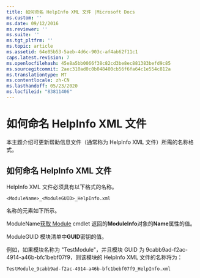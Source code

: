 ```yaml
---
title: 如何命名 HelpInfo XML 文件 |Microsoft Docs
ms.custom: ''
ms.date: 09/12/2016
ms.reviewer: ''
ms.suite: ''
ms.tgt_pltfrm: ''
ms.topic: article
ms.assetid: 64e85b53-5aeb-4d6c-903c-af4ab62f11c1
caps.latest.revision: 7
ms.openlocfilehash: 45e8a5bb0066f38c82cd3be8ec881383befd9c85
ms.sourcegitcommit: 2aec310ad0c0b048400cb56f6fa64c1e554c812a
ms.translationtype: MT
ms.contentlocale: zh-CN
ms.lasthandoff: 05/23/2020
ms.locfileid: "83811406"
---
```

# <a name="how-to-name-a-helpinfo-xml-file"></a>如何命名 HelpInfo XML 文件

本主题介绍可更新帮助信息文件（通常称为 HelpInfo XML 文件）所需的名称格式。

## <a name="how-to-name-a-helpinfo-xml-file"></a>如何命名 HelpInfo XML 文件

HelpInfo XML 文件必须具有以下格式的名称。

`<ModuleName>_<ModuleGUID>_HelpInfo.xml`

名称的元素如下所示。

ModuleName[获取 Module](/powershell/module/Microsoft.PowerShell.Core/Get-Module) cmdlet 返回的**ModuleInfo**对象的**Name**属性的值。

ModuleGUID 模块清单中**GUID**密钥的值。

例如，如果模块名称为 "TestModule"，并且模块 GUID 为 9cabb9ad-f2ac-4914-a46b-bfc1bebf07f9，则该模块的 HelpInfo XML 文件的名称将为：

`TestModule_9cabb9ad-f2ac-4914-a46b-bfc1bebf07f9_HelpInfo.xml`
